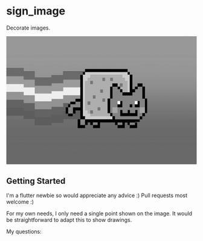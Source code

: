 # sign_image

Decorate images.

![alt text](https://github.com/andytwoods/sign_image/blob/master/assets/image.png)

## Getting Started

I'm a flutter newbie so would appreciate any advice :) Pull requests most welcome :)

For my own needs, I only need a single point shown on the image. It would be straightforward to adapt this to show drawings.

My questions:


